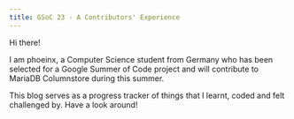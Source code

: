 ```yaml
---
title: GSoC 23 - A Contributors' Experience
---
```


Hi there! 

I am phoeinx, a Computer Science student from Germany who has been selected for a Google Summer of Code project and will contribute to MariaDB Columnstore during this summer.

This blog serves as a progress tracker of things that I learnt, coded and felt challenged by. Have a look around!
